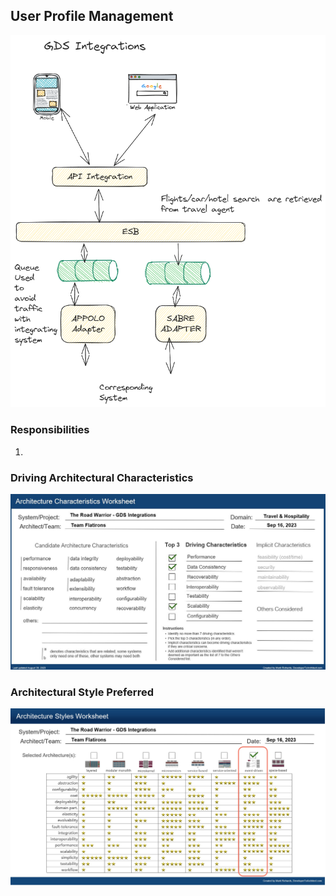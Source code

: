 ## User Profile Management

![Image](../images/gds-integrations/component-diagram.png)

### Responsibilities

1. 

### Driving Architectural Characteristics

![Image](../images/gds-integrations/architecture-characteristics.jpg)

### Architectural Style Preferred

![Image](../images/gds-integrations/architecture-styles.jpg)

